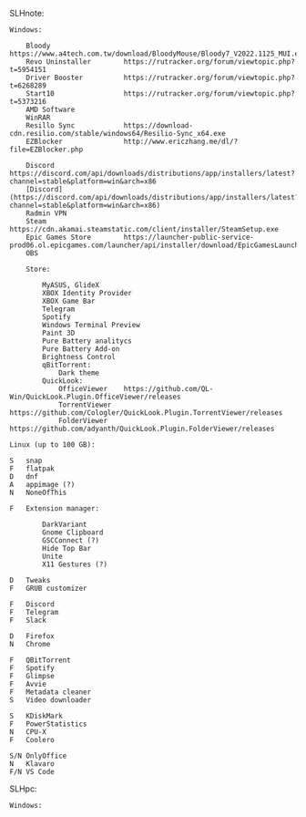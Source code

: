 SLHnote:
    
    Windows:

        Bloody                  https://www.a4tech.com.tw/download/BloodyMouse/Bloody7_V2022.1125_MUI.exe
        Revo Uninstaller        https://rutracker.org/forum/viewtopic.php?t=5954151
        Driver Booster          https://rutracker.org/forum/viewtopic.php?t=6268289
        Start10                 https://rutracker.org/forum/viewtopic.php?t=5373216
        AMD Software            
        WinRAR                  
        Resillo Sync            https://download-cdn.resilio.com/stable/windows64/Resilio-Sync_x64.exe
        EZBlocker               http://www.ericzhang.me/dl/?file=EZBlocker.php
        
        Discord                 https://discord.com/api/downloads/distributions/app/installers/latest?channel=stable&platform=win&arch=x86
        [Discord](https://discord.com/api/downloads/distributions/app/installers/latest?channel=stable&platform=win&arch=x86)
        Radmin VPN              
        Steam                   https://cdn.akamai.steamstatic.com/client/installer/SteamSetup.exe
        Epic Games Store        https://launcher-public-service-prod06.ol.epicgames.com/launcher/api/installer/download/EpicGamesLauncherInstaller.msi
        OBS
        
        Store:
        
            MyASUS, GlideX
            XBOX Identity Provider
            XBOX Game Bar
            Telegram
            Spotify
            Windows Terminal Preview
            Paint 3D
            Pure Battery analitycs
            Pure Battery Add-on
            Brightness Control
            qBitTorrent:
                Dark theme
            QuickLook:
                OfficeViewer    https://github.com/QL-Win/QuickLook.Plugin.OfficeViewer/releases
                TorrentViewer   https://github.com/Cologler/QuickLook.Plugin.TorrentViewer/releases
                FolderViewer    https://github.com/adyanth/QuickLook.Plugin.FolderViewer/releases

    Linux (up to 100 GB):

    S   snap
    F   flatpak    
    D   dnf
    A   appimage (?)
    N   NoneOfThis

    F   Extension manager:

            DarkVariant
            Gnome Clipboard
            GSCConnect (?)
            Hide Top Bar
            Unite
            X11 Gestures (?)

    D   Tweaks
    F   GRUB customizer

    F   Discord
    F   Telegram
    F   Slack

    D   Firefox
    N   Chrome

    F   QBitTorrent
    F   Spotify
    F   Glimpse
    F   Avvie
    F   Metadata cleaner
    S   Video downloader

    S   KDiskMark
    F   PowerStatistics
    N   CPU-X
    F   Coolero

    S/N OnlyOffice
    N   Klavaro
    F/N VS Code

SLHpc:

    Windows:
    
